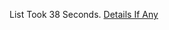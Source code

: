 List Took 38 Seconds.
[Details If Any](https://github.com/deathbybandaid/piholeparser/blob/master/RecentRunLogs/parsingscripts/abusechZeuSDomainBlocklist.md)

